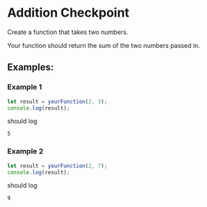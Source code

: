 # Addition Checkpoint

Create a function that takes two numbers.



Your function should return the sum of the two numbers passed in.

## Examples:

### Example 1

```js
let result = yourFunction(2, 3);
console.log(result);
```

should log 

```
5
```

### Example 2

```js
let result = yourFunction(2, 7);
console.log(result);
```

should log


```
9
```
